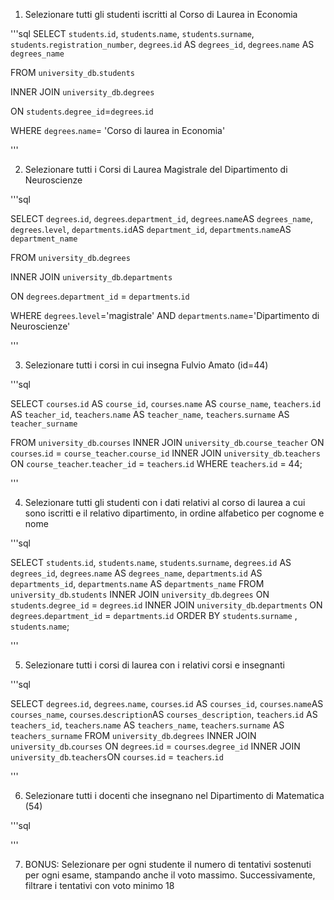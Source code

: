 1. Selezionare tutti gli studenti iscritti al Corso di Laurea in Economia

'''sql
SELECT
`students`.`id`,
`students`.`name`,
`students`.`surname`,
`students`.`registration_number`,
`degrees`.`id` AS `degrees_id`,
`degrees`.`name` AS `degrees_name`

FROM `university_db`.`students`

INNER JOIN `university_db`.`degrees`

ON `students`.`degree_id`=`degrees`.`id`

WHERE `degrees`.`name`= 'Corso di laurea in Economia'

'''

2. Selezionare tutti i Corsi di Laurea Magistrale del Dipartimento di Neuroscienze

'''sql

SELECT 
`degrees`.`id`,
`degrees`.`department_id`,
`degrees`.`name`AS `degrees_name`,
`degrees`.`level`,
`departments`.`id`AS `department_id`,
`departments`.`name`AS `department_name`

 FROM `university_db`.`degrees`
 
 INNER JOIN `university_db`.`departments`
 
 ON `degrees`.`department_id` = `departments`.`id`
 
 WHERE `degrees`.`level`='magistrale' AND `departments`.`name`='Dipartimento di Neuroscienze'


'''


3. Selezionare tutti i corsi in cui insegna Fulvio Amato (id=44)

'''sql

SELECT 
`courses`.`id` AS `course_id`,
`courses`.`name` AS `course_name`,
`teachers`.`id` AS `teacher_id`,
`teachers`.`name` AS `teacher_name`,
`teachers`.`surname` AS `teacher_surname`


FROM `university_db`.`courses`
INNER JOIN `university_db`.`course_teacher`
ON `courses`.`id` = `course_teacher`.`course_id`
INNER JOIN `university_db`.`teachers`
ON `course_teacher`.`teacher_id` = `teachers`.`id`
WHERE `teachers`.`id` = 44;



'''

4. Selezionare tutti gli studenti con i dati relativi al corso di laurea a cui sono iscritti e il relativo dipartimento, in ordine alfabetico per cognome e nome

'''sql

SELECT 
    `students`.`id`,
    `students`.`name`,
    `students`.`surname`,
    `degrees`.`id` AS `degrees_id`,
    `degrees`.`name` AS `degrees_name`,
    `departments`.`id` AS `departments_id`,
    `departments`.`name` AS `departments_name`
FROM
    `university_db`.`students`
        INNER JOIN
    `university_db`.`degrees` ON `students`.`degree_id` = `degrees`.`id`
        INNER JOIN
    `university_db`.`departments` ON `degrees`.`department_id` = `departments`.`id`
ORDER BY `students`.`surname` , `students`.`name`;



'''



5. Selezionare tutti i corsi di laurea con i relativi corsi e insegnanti

'''sql

SELECT 
`degrees`.`id`,
`degrees`.`name`,
`courses`.`id` AS `courses_id`,
`courses`.`name`AS `courses_name`,
`courses`.`description`AS `courses_description`,
`teachers`.`id` AS `teachers_id`,
`teachers`.`name` AS `teachers_name`,
`teachers`.`surname` AS `teachers_surname`
FROM
    `university_db`.`degrees`
        INNER JOIN
    `university_db`.`courses` ON `degrees`.`id` = `courses`.`degree_id`
        INNER JOIN
    `university_db`.`teachers`ON `courses`.`id` = `teachers`.`id`





'''

6. Selezionare tutti i docenti che insegnano nel Dipartimento di Matematica (54)

'''sql




'''

7. BONUS: Selezionare per ogni studente il numero di tentativi sostenuti
per ogni esame, stampando anche il voto massimo. Successivamente,
filtrare i tentativi con voto minimo 18